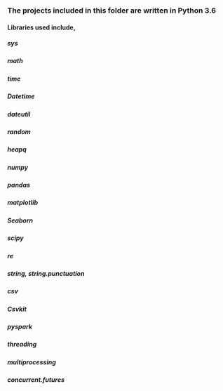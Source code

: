 ### The projects included in this folder are written in Python 3.6
#### Libraries used include,
   ##### sys
   ##### math
   ##### time
   ##### Datetime
   ##### dateutil
   ##### random
   ##### heapq
   ##### numpy
   ##### pandas
   ##### matplotlib
   ##### Seaborn
   ##### scipy
   ##### re
   ##### string, string.punctuation
   ##### csv
   ##### Csvkit
   ##### pyspark
   ##### threading
   ##### multiprocessing
   ##### concurrent.futures
  
